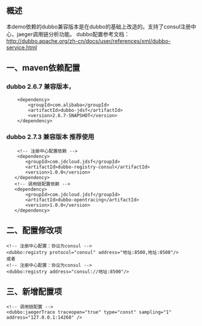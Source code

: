 ## 概述
本demo依赖的dubbo兼容版本是在dubbo的基础上改造的。支持了consul注册中心，jaeger调用链分析功能。
dubbo配置参考文档：http://dubbo.apache.org/zh-cn/docs/user/references/xml/dubbo-service.html

## 一、maven依赖配置
  ### dubbo 2.6.7 兼容版本，
        <dependency>
            <groupId>com.alibaba</groupId>
            <artifactId>dubbo-jdsf</artifactId>
            <version>2.6.7-SNAPSHOT</version>
        </dependency>
  ### dubbo 2.7.3 兼容版本 推荐使用
        <!-- 注册中心配置依赖 -->
        <dependency>
           <groupId>com.jdcloud.jdsf</groupId>
           <artifactId>dubbo-registry-consul</artifactId>
           <version>1.0.0</version>
       </dependency>
       <!-- 调用链配置依赖 -->
       <dependency>
           <groupId>com.jdcloud.jdsf</groupId>
           <artifactId>dubbo-opentracing</artifactId>
           <version>1.0.0</version>
       </dependency>
## 二、配置修改项

    <!-- 注册中心配置：协议为consul -->
    <dubbo:registry protocol="consul" address="地址:8500,地址:8500"/>
    或者
    <!-- 注册中心配置：协议为consul -->
    <dubbo:registry address="consul://地址:8500"/>

## 三、新增配置项

    <!-- 调用链配置 -->
    <dubbo:jaegerTrace traceopen="true" type="const" sampling="1" address="127.0.0.1:14268" />
